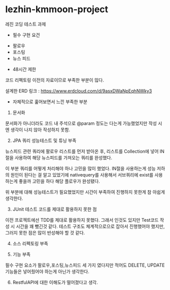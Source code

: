 # lezhin-kmmoon-project
레진 코딩 테스트 과제

* 필수 구현 요건
- 팔로우
- 포스팅
- 뉴스 피드

* 48시간 제한






코드 리펙토링 이전의 자료이므로 부족한 부분이 많다.

설계한 ERD 링크 : https://www.erdcloud.com/d/9asxDWaNpEqhNWky3



* 자체적으로 훑어보면서 느낀 부족한 부분
1. 문서화 

문서화가 아니더라도 코드 내 주석으로 @param 정도는 다는게 가능했었지만 작성 시엔 생각이 나지 않아 작성하지 못함.

2. JPA 쿼리 성능테스트 및 튜닝 부족

뉴스피드 관련 쿼리에 팔로우 리스트를 먼저 받아온 후, 리스트를 Collection에 넣어 IN절을 사용하여 해당 뉴스피드를 가져오는 쿼리를 완성했다.

이 부분 쿼리를 어떻게 처리해야 하나 고민을 많이 했었다. IN절을 사용하는게 성능 저하의 원인이 된다는 걸 알고 있었기에 
nativequery를 사용해서 서브쿼리에 exist를 사용하는게 좋을까 고민을 하다 해당 플로우가 완성됐다.

위 부분에 대해 성능테스트가 필요했었지만 시간이 부족하여 진행하지 못한게 참 아쉽게 생각한다.


3. JUnit 테스트 코드를 제대로 활용하지 못한 점

이전 프로젝트에선 TDD를 제대로 활용하지 못했다. 그래서 인것도 있지만 Test코드 작성 시 시간을 꽤 뺐긴것 같다.
테스트 구조도 체계적으로으로 잡아서 진행했어야 했지만, 그러지 못한 점은 많이 반성해야 할 것 같다.

4. 소스 리펙토링 부족

5. 기능 부족

필수 구현 요소가 팔로우,포스팅,뉴스피드 세 가지 였다지만 적어도 DELETE, UPDATE 기능들은 넣어줬어야 하는게 아닌가 생각한다.

6. RestfulAPI에 대한 이해도가 떨어졌다고 생각.
